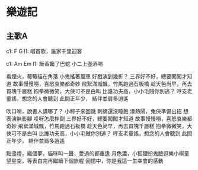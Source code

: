 ---
---
# 樂遊記

## 主歌A
c1:     F             G
l1: 唱首歌，誰家千里迎客

c1:   Am     Em
l1: 飯香饞了巴蛇 小二上壺酒喝


看煙火，莓莓貓在角落
小鬼搖著風車
好戲演到幾折？
三界好不好，總要闖闖才知道
故事慢慢嘮，喜怒哀樂都奇妙
飛絮滿城飄，竹馬跑過石板橋
趁天色尚早，再去買塊千層糕
抱拳微微笑，大俠可不是白叫
比誰功夫高，小小毛賊你別逃？
哼支老童謠，想念的人會聽到
此間正年少， 結伴並肩多逍遙

吹口哨，說書人講哪了？
小粽子來回跳
刺蝟還沒睡飽
湊熱鬧，兔俠準備出招
想表演無影腳
哎呀怎麼摔倒
三界好不好，總要闖闖才知道
故事慢慢嘮，喜怒哀樂都奇妙
飛絮滿城飄，竹馬跑過石板橋
趁天色尚早，再去買塊千層糕
抱拳微微笑，大俠可不是白叫
比誰功夫高，小小毛賊你別逃？
哼支老童謠，想念的人會聽到
此間正年少， 結伴並肩多逍遙

點盞燈，織個夢，貓咪叫一聲，愛過的都重逢
月色濃，小狐狸扮鬼臉逗樂小棋童
望星空，等表白完再繼續下個旅程
回憶中，你是我這一生幸會的感動







